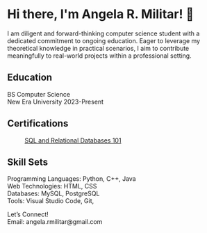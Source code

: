 <!DOCTYPE html>
<html lang="en">

<head>
    <meta charset="UTF-8">
    <meta http-equiv="X-UA-Compatible" content="IE=edge">
    <meta name="viewport" content="width=device-width, initial-scale=1.0">
    
</head>
<body>
    <div id="resume">
        <h1>Hi there, I'm Angela R. Militar! 👋</h1>
                    <p id="objective">I am diligent and forward-thinking computer science student with a dedicated commitment to ongoing education. Eager to leverage my theoretical knowledge in practical scenarios, I aim to contribute meaningfully to real-world projects within a professional setting.
                        </dl>
                        <dl>
                             <h2
                       <h2>Education</h2>
BS Computer Science
<br>New Era University
2023-Present
                            <h2
        <h2>Certifications</h2>
                                    <dd>
<a href="6dd8ba510a6943498c2e7d54bd5a06f0" target="_blank">SQL and Relational Databases 101</a>
                                    </dd>
                       <h2>Skill Sets</h2>

<p>Programming Languages: Python, C++, Java<br>Web Technologies: HTML, CSS<br>Databases: MySQL, PostgreSQL <br>Tools: Visual Studio Code, Git,</p>

<p>Let’s Connect!<br>Email: angela.rmilitar@gmail.com</p>
                            

</body>

</html>

